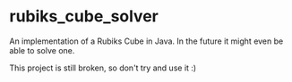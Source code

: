 # rubiks_cube_solver
An implementation of a Rubiks Cube in Java. In the future it might even be able to solve one.

This project is still broken, so don't try and use it :)
